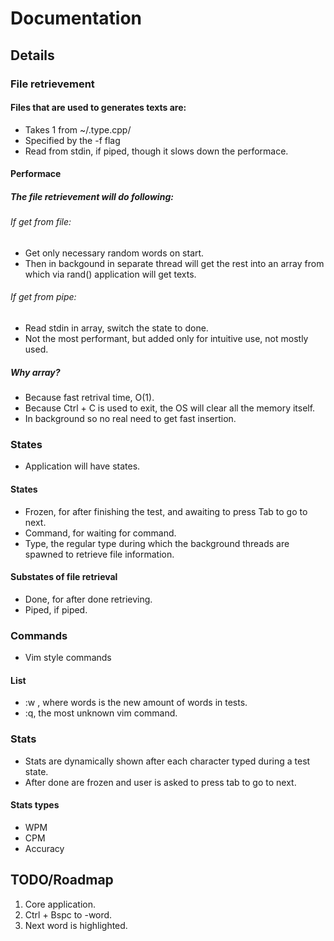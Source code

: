 # Documentation

## Details

### File retrievement
#### Files that are used to generates texts are:
* Takes 1 from ~/.type.cpp/
* Specified by the -f flag
* Read from stdin, if piped, though it slows down the performace.

#### Performace
##### The file retrievement will do following:
###### If get from file:
* Get only necessary random words on start.
* Then in backgound in separate thread will get the rest into an array from which via rand() application will get texts.

###### If get from pipe:
* Read stdin in array, switch the state to done.
* Not the most performant, but added only for intuitive use, not mostly used.

##### Why array?
* Because fast retrival time, O(1).
* Because Ctrl + C is used to exit, the OS will clear all the memory itself.
* In background so no real need to get fast insertion.

### States
* Application will have states.
#### States
* Frozen, for after finishing the test, and awaiting to press Tab to go to next.
* Command, for waiting for command.
* Type, the regular type during which the background threads are spawned to retrieve file information.

#### Substates of file retrieval
* Done, for after done retrieving.
* Piped, if piped.

### Commands
* Vim style commands
#### List
* :w <words>, where words is the new amount of words in tests.
* :q, the most unknown vim command.

### Stats
* Stats are dynamically shown after each character typed during a test state.
* After done are frozen and user is asked to press tab to go to next.
#### Stats types
* WPM
* CPM
* Accuracy

## TODO/Roadmap
1. Core application.  
2. Ctrl + Bspc to -word.  
3. Next word is highlighted.  
